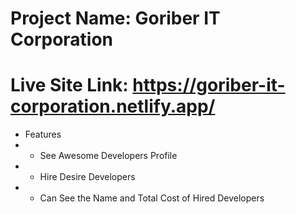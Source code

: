 # Project Name: Goriber IT Corporation

# Live Site Link: https://goriber-it-corporation.netlify.app/

- Features
- - See Awesome Developers Profile
- - Hire Desire Developers
- - Can See the Name and Total Cost of Hired Developers